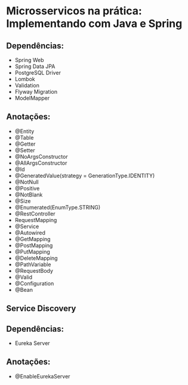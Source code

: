 # Microsservicos na prática: Implementando com Java e Spring

## Dependências:

- Spring Web
- Spring Data JPA
- PostgreSQL Driver
- Lombok
- Validation
- Flyway Migration
- ModelMapper

## Anotações:

- @Entity
- @Table
- @Getter
- @Setter
- @NoArgsConstructor
- @AllArgsConstructor
- @Id
- @GeneratedValue(strategy = GenerationType.IDENTITY)
- @NotNull
- @Positive
- @NotBlank
- @Size
- @Enumerated(EnumType.STRING)
- @RestController
- RequestMapping
- @Service
- @Autowired
- @GetMapping
- @PostMapping
- @PutMapping
- @DeleteMapping
- @PathVariable
- @RequestBody
- @Valid
- @Configuration
- @Bean

## Service Discovery

## Dependências:

- Eureka Server

## Anotações:

- @EnableEurekaServer